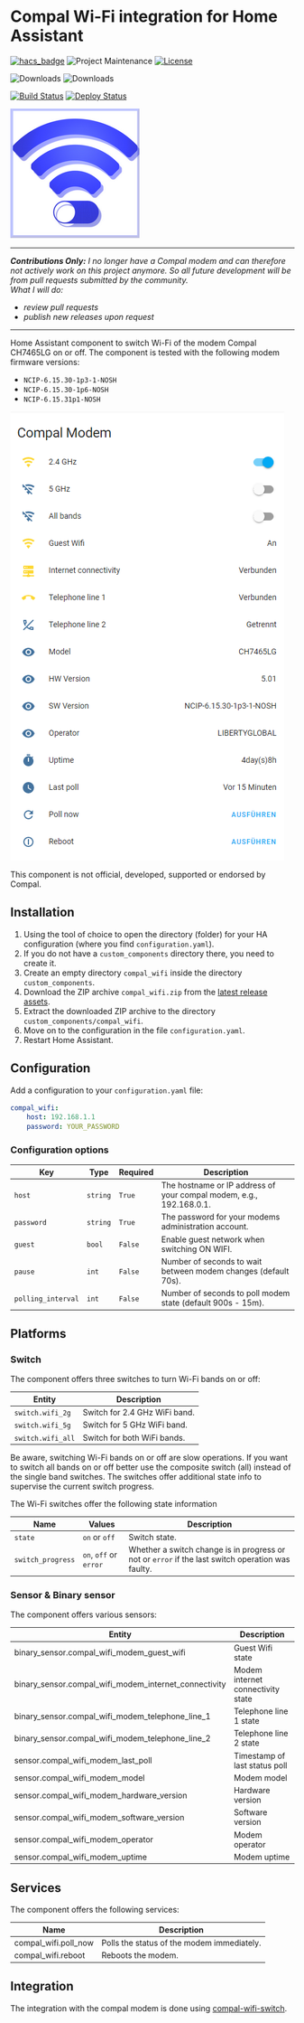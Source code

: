 # Compal Wi-Fi integration for Home Assistant
[![hacs_badge][hacs-shield]][hacs]
![Project Maintenance][maintenance-shield]
[![License][license-shield]][license]

![Downloads][downloads-shield]
![Downloads][downloads-latest-shield]


[![Build Status][build-status-shield]][build-status]
[![Deploy Status][deploy-status-shield]][deploy-status]

![Icon](images/icon-readme.png)

---
**_Contributions Only:_**
_I no longer have a Compal modem and can therefore not actively work on this project anymore.
So all future development will be from pull requests submitted by the community.  
What I will do:_
* _review pull requests_
* _publish new releases upon request_
---
Home Assistant component to switch Wi-Fi of the modem Compal CH7465LG on or off.
The component is tested with the following modem firmware versions:
* ```NCIP-6.15.30-1p3-1-NOSH```
* ```NCIP-6.15.30-1p6-NOSH```
*  ```NCIP-6.15.31p1-NOSH```

![WiFi switches!](images/compal-wifi.png)

This component is not official, developed, supported or endorsed by Compal.

## Installation

1. Using the tool of choice to open the directory (folder) for your HA configuration (where you find `configuration.yaml`).
2. If you do not have a `custom_components` directory there, you need to create it.
3. Create an empty directory `compal_wifi` inside the directory `custom_components`.
4. Download the ZIP archive `compal_wifi.zip` from the [latest release assets][latest-release].   
5. Extract the downloaded ZIP archive to the directory `custom_components/compal_wifi`.
6. Move on to the configuration in the file `configuration.yaml`.
7. Restart Home Assistant.

## Configuration 
 
Add a configuration to your `configuration.yaml` file:
``` yaml
compal_wifi:
    host: 192.168.1.1
    password: YOUR_PASSWORD
```

### Configuration options

| Key                | Type     | Required | Description                                                         |
|--------------------|----------|----------|---------------------------------------------------------------------|
| `host`             | `string` | `True`   | The hostname or IP address of your compal modem, e.g., 192.168.0.1. |
| `password`         | `string` | `True`   | The password for your modems administration account.                |
| `guest`            | `bool`   | `False`  | Enable guest network when switching ON WIFI.                        |
| `pause`            | `int`    | `False`  | Number of seconds to wait between modem changes (default 70s).      |
| `polling_interval` | `int`    | `False`  | Number of seconds to poll modem state (default 900s - 15m).         |

## Platforms

### Switch
The component offers three switches to turn Wi-Fi bands on or off:

| Entity            | Description                   |
|-------------------|-------------------------------|
| `switch.wifi_2g`  | Switch for 2.4 GHz WiFi band. |
| `switch.wifi_5g`  | Switch for 5 GHz WiFi band.   |
| `switch.wifi_all` | Switch for both WiFi bands.   |

Be aware, switching Wi-Fi bands on or off are slow operations. If you want to switch all bands on or off better use the
composite switch (all) instead of the single band switches. 
The switches offer additional state info to supervise the current switch progress.

The Wi-Fi switches offer the following state information

| Name              | Values                 | Description                                                                                       |
|-------------------|------------------------|---------------------------------------------------------------------------------------------------|
| `state`           | `on` or `off`          | Switch state.                                                                                     |
| `switch_progress` | `on`, `off` or `error` | Whether a switch change is in progress or not or `error` if the last switch operation was faulty. |

### Sensor & Binary sensor 
The component offers various sensors:

| Entity                                                | Description                       |
|-------------------------------------------------------|-----------------------------------|
| binary_sensor.compal_wifi_modem_guest_wifi            | Guest Wifi state                  |
| binary_sensor.compal_wifi_modem_internet_connectivity | Modem internet connectivity state |
| binary_sensor.compal_wifi_modem_telephone_line_1      | Telephone line 1 state            |
| binary_sensor.compal_wifi_modem_telephone_line_2      | Telephone line 2 state            |
| sensor.compal_wifi_modem_last_poll                    | Timestamp of last status poll     |
| sensor.compal_wifi_modem_model                        | Modem model                       |
| sensor.compal_wifi_modem_hardware_version             | Hardware version                  |
| sensor.compal_wifi_modem_software_version             | Software version                  |
| sensor.compal_wifi_modem_operator                     | Modem operator                    |
| sensor.compal_wifi_modem_uptime                       | Modem uptime                      |

## Services
The component offers the following services:

| Name                 | Description                                |
|----------------------|--------------------------------------------|
| compal_wifi.poll_now | Polls the status of the modem immediately. |
| compal_wifi.reboot   | Reboots the modem.                         |

## Integration
The integration with the compal modem is done using [compal-wifi-switch][compal-wifi-switch].  

[hacs-shield]: https://img.shields.io/badge/HACS-Default-41BDF5.svg
[hacs]: https://github.com/hacs/integration
[downloads-latest-shield]:https://img.shields.io/github/downloads/frimtec/hass-compal-wifi/latest/total
[downloads-shield]:https://img.shields.io/github/downloads/frimtec/hass-compal-wifi/total
[maintenance-shield]: https://img.shields.io/maintenance/no/2023.svg
[license-shield]: https://img.shields.io/github/license/frimtec/hass-compal-wifi.svg
[license]: https://opensource.org/licenses/Apache-2.0
[build-status-shield]: https://github.com/frimtec/hass-compal-wifi/actions/workflows/build.yml/badge.svg
[build-status]: https://github.com/frimtec/hass-compal-wifi/actions/workflows/build.yml
[deploy-status-shield]: https://github.com/frimtec/hass-compal-wifi/actions/workflows/deploy_release.yml/badge.svg
[deploy-status]: https://github.com/frimtec/hass-compal-wifi/actions/workflows/deploy_release.yml
[latest-release]: https://github.com/frimtec/hass-compal-wifi/releases/latest
[compal-wifi-switch]: https://github.com/frimtec/compal-wifi-switch
